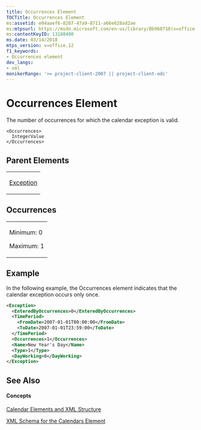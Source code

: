 ```yaml
---
title: Occurrences Element
TOCTitle: Occurrences Element
ms:assetid: e04aaef6-8207-47a9-8711-a66e628ad2ae
ms:mtpsurl: https://msdn.microsoft.com/en-us/library/Bb968710(v=office.12)
ms:contentKeyID: 13188400
ms.date: 03/14/2018
mtps_version: v=office.12
f1_keywords:
- Occurrences element
dev_langs:
- xml
monikerRange: '>= project-client-2007 || project-client-odc'
---
```


# Occurrences Element




The number of occurrences for which the calendar exception is valid.

    <Occurrences>
      IntegerValue
    </Occurrences>

## Parent Elements

<table>
<colgroup>
<col style="width: 100%" />
</colgroup>
<tbody>
<tr class="odd">
<td><p><a href="exception-element.md">Exception</a></p></td>
</tr>
</tbody>
</table>

## Occurrences

<table>
<colgroup>
<col style="width: 100%" />
</colgroup>
<tbody>
<tr class="odd">
<td><p>Minimum: 0</p>
<p>Maximum: 1</p></td>
</tr>
</tbody>
</table>

## Example

In the following example, the Occurrences element indicates that the calendar exception occurs only once.

``` xml
<Exception>
  <EnteredByOccurrences>0</EnteredByOccurrences>
  <TimePeriod>
    <FromDate>2007-01-01T00:00:00</FromDate>
    <ToDate>2007-01-01T23:59:00</ToDate>
  </TimePeriod>
  <Occurrences>1</Occurrences>
  <Name>New Year's Day</Name>
  <Type>1</Type>
  <DayWorking>0</DayWorking>
</Exception>
```

## See Also

#### Concepts

[Calendar Elements and XML Structure](calendar-elements-and-xml-structure.md)

[XML Schema for the Calendars Element](xml-schema-for-the-calendars-element.md)

